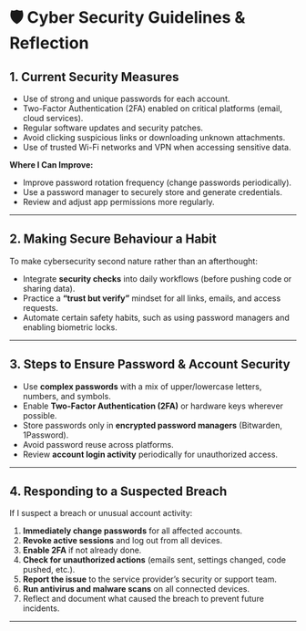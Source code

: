 

# 🛡️ Cyber Security Guidelines & Reflection

## 1. Current Security Measures 

* Use of strong and unique passwords for each account.
* Two-Factor Authentication (2FA) enabled on critical platforms (email, cloud services).
* Regular software updates and security patches.
* Avoid clicking suspicious links or downloading unknown attachments.
* Use of trusted Wi-Fi networks and VPN when accessing sensitive data.

**Where I Can Improve:**

* Improve password rotation frequency (change passwords periodically).
* Use a password manager to securely store and generate credentials.
* Review and adjust app permissions more regularly.

---

## 2. Making Secure Behaviour a Habit 

To make cybersecurity second nature rather than an afterthought:

* Integrate **security checks** into daily workflows (before pushing code or sharing data).
* Practice a **“trust but verify”** mindset for all links, emails, and access requests.
* Automate certain safety habits, such as using password managers and enabling biometric locks.

---

## 3. Steps to Ensure Password & Account Security 

* Use **complex passwords** with a mix of upper/lowercase letters, numbers, and symbols.
* Enable **Two-Factor Authentication (2FA)** or hardware keys wherever possible.
* Store passwords only in **encrypted password managers** (Bitwarden, 1Password).
* Avoid password reuse across platforms.
* Review **account login activity** periodically for unauthorized access.

---

## 4. Responding to a Suspected Breach 

If I suspect a breach or unusual account activity:

1. **Immediately change passwords** for all affected accounts.
2. **Revoke active sessions** and log out from all devices.
3. **Enable 2FA** if not already done.
4. **Check for unauthorized actions** (emails sent, settings changed, code pushed, etc.).
5. **Report the issue** to the service provider’s security or support team.
6. **Run antivirus and malware scans** on all connected devices.
7. Reflect and document what caused the breach to prevent future incidents.

---

